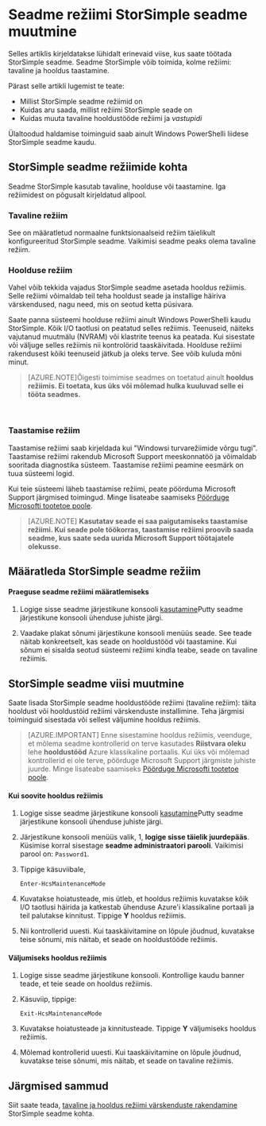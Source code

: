<properties 
   pageTitle="Muuta StorSimple seadme režiimi | Microsoft Azure'i"
   description="Kirjeldab StorSimple seadme režiimi ja selgitatakse, kuidas kasutada Windows PowerShelli StorSimple seadme režiimi muuta."
   services="storsimple"
   documentationCenter=""
   authors="alkohli"
   manager="carmonm"
   editor="" />
<tags 
   ms.service="storsimple"
   ms.devlang="na"
   ms.topic="article"
   ms.tgt_pltfrm="na"
   ms.workload="na"
   ms.date="06/17/2016"
   ms.author="alkohli" />

# <a name="change-the-device-mode-on-your-storsimple-device"></a>Seadme režiimi StorSimple seadme muutmine

Selles artiklis kirjeldatakse lühidalt erinevaid viise, kus saate töötada StorSimple seadme. Seadme StorSimple võib toimida, kolme režiimi: tavaline ja hooldus taastamine. 

Pärast selle artikli lugemist te teate:

- Millist StorSimple seadme režiimid on
- Kuidas aru saada, millist režiimi StorSimple seade on
- Kuidas muuta tavaline hooldustööde režiimi ja *vastupidi*


Ülaltoodud haldamise toiminguid saab ainult Windows PowerShelli liidese StorSimple seadme kaudu.

## <a name="about-storsimple-device-modes"></a>StorSimple seadme režiimide kohta

Seadme StorSimple kasutab tavaline, hoolduse või taastamine. Iga režiimidest on põgusalt kirjeldatud allpool.

### <a name="normal-mode"></a>Tavaline režiim

See on määratletud normaalne funktsionaalseid režiim täielikult konfigureeritud StorSimple seadme. Vaikimisi seadme peaks olema tavaline režiim.

### <a name="maintenance-mode"></a>Hoolduse režiim

Vahel võib tekkida vajadus StorSimple seadme asetada hooldus režiimis. Selle režiimi võimaldab teil teha hooldust seade ja installige häiriva värskendused, nagu need, mis on seotud ketta püsivara.

Saate panna süsteemi hoolduse režiimi ainult Windows PowerShelli kaudu StorSimple. Kõik I/O taotlusi on peatatud selles režiimis. Teenuseid, näiteks vajutanud muutmälu (NVRAM) või klastrite teenus ka peatada. Kui sisestate või väljuge selles režiimis nii kontrolörid taaskäivitada. Hoolduse režiimi rakendusest kõiki teenuseid jätkub ja oleks terve. See võib kuluda mõni minut.

>[AZURE.NOTE]Õigesti toimimise seadmes on toetatud ainult **hooldus režiimis. Ei toetata, kus üks või mõlemad hulka kuuluvad selle ei tööta seadmes.**
</br>

### <a name="recovery-mode"></a>Taastamise režiim

Taastamise režiimi saab kirjeldada kui "Windowsi turvarežiimide võrgu tugi". Taastamise režiimi rakendub Microsoft Support meeskonnatöö ja võimaldab sooritada diagnostika süsteem. Taastamise režiimi peamine eesmärk on tuua süsteemi logid.

Kui teie süsteemi läheb taastamise režiimi, peate pöörduma Microsoft Support järgmised toimingud. Minge lisateabe saamiseks [Pöörduge Microsofti tootetoe poole](storsimple-contact-microsoft-support.md).

>[AZURE.NOTE] **Kasutatav seade ei saa paigutamiseks taastamise režiimi. Kui seade pole töökorras, taastamise režiimi proovib saada seadme, kus saate seda uurida Microsoft Support töötajatele olekusse.**

## <a name="determine-storsimple-device-mode"></a>Määratleda StorSimple seadme režiim

#### <a name="to-determine-the-current-device-mode"></a>Praeguse seadme režiimi määratlemiseks

1. Logige sisse seadme järjestikune konsooli [kasutamine](storsimple-deployment-walkthrough.md#use-putty-to-connect-to-the-device-serial-console)Putty seadme järjestikune konsooli ühenduse juhiste järgi.

2. Vaadake plakat sõnumi järjestikune konsooli menüüs seade. See teade näitab konkreetselt, kas seade on hooldustööd või taastamine. Kui sõnum ei sisalda seotud süsteemi režiimi kindla teabe, seade on tavaline režiimis.

## <a name="change-the-storsimple-device-mode"></a>StorSimple seadme viisi muutmine 

Saate lisada StorSimple seadme hooldustööde režiimi (tavaline režiim): täita hooldust või hooldustöid režiimi värskenduste installimine. Teha järgmisi toiminguid sisestada või sellest väljumine hooldus režiimis.

> [AZURE.IMPORTANT] Enne sisestamine hooldus režiimis, veenduge, et mõlema seadme kontrollerid on terve kasutades **Riistvara oleku** lehe **hooldustööd** Azure klassikaline portaalis. Kui üks või mõlemad kontrollerid ei ole terve, pöörduge Microsoft Support järgmiste juhiste juurde. Minge lisateabe saamiseks [Pöörduge Microsofti tootetoe poole](storsimple-contact-microsoft-support.md).

#### <a name="to-enter-maintenance-mode"></a>Kui soovite hooldus režiimis

1. Logige sisse seadme järjestikune konsooli [kasutamine](storsimple-deployment-walkthrough.md#use-putty-to-connect-to-the-device-serial-console)Putty seadme järjestikune konsooli ühenduse juhiste järgi.

2. Järjestikune konsooli menüüs valik, 1, **logige sisse täielik juurdepääs**. Küsimise korral sisestage **seadme administraatori parooli**. Vaikimisi parool on: `Password1`.

3. Tippige käsuviibale, 

    `Enter-HcsMaintenanceMode`

4. Kuvatakse hoiatusteade, mis ütleb, et hooldus režiimis kuvatakse kõik I/O taotlusi häirida ja katkestab ühenduse Azure'i klassikaline portaali ja teil palutakse kinnitust. Tippige **Y** hooldus režiimis.

5. Nii kontrollerid uuesti. Kui taaskäivitamine on lõpule jõudnud, kuvatakse teise sõnumi, mis näitab, et seade on hooldustööde režiimis.


#### <a name="to-exit-maintenance-mode"></a>Väljumiseks hooldus režiimis

1. Logige sisse seadme järjestikune konsooli. Kontrollige kaudu banner teade, et teie seade on hooldus režiimis.

2. Käsuviip, tippige:

    `Exit-HcsMaintenanceMode`

3. Kuvatakse hoiatusteade ja kinnitusteade. Tippige **Y** väljumiseks hooldus režiimis.

4. Mõlemad kontrollerid uuesti. Kui taaskäivitamine on lõpule jõudnud, kuvatakse teise sõnumi, mis näitab, et seade on tavaline režiimis.


## <a name="next-steps"></a>Järgmised sammud

Siit saate teada, [tavaline ja hooldus režiimi värskenduste rakendamine](storsimple-update-device.md) StorSimple seadme kohta.

